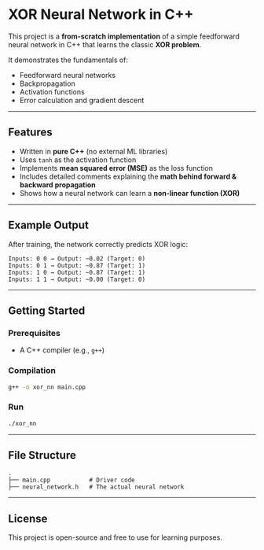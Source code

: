 # XOR Neural Network in C++

This project is a **from-scratch implementation** of a simple feedforward neural network in C++ that learns the classic **XOR problem**.  

It demonstrates the fundamentals of:
- Feedforward neural networks  
- Backpropagation  
- Activation functions  
- Error calculation and gradient descent  

---

## Features
- Written in **pure C++** (no external ML libraries)  
- Uses `tanh` as the activation function  
- Implements **mean squared error (MSE)** as the loss function  
- Includes detailed comments explaining the **math behind forward & backward propagation**  
- Shows how a neural network can learn a **non-linear function (XOR)**  

---

## Example Output
After training, the network correctly predicts XOR logic:

```
Inputs: 0 0 → Output: ~0.02 (Target: 0)  
Inputs: 0 1 → Output: ~0.87 (Target: 1)  
Inputs: 1 0 → Output: ~0.87 (Target: 1)  
Inputs: 1 1 → Output: ~0.00 (Target: 0)  
```

---

## Getting Started

### Prerequisites
- A C++ compiler (e.g., `g++`)

### Compilation
```bash
g++ -o xor_nn main.cpp
```

### Run
```bash
./xor_nn
```

---

## File Structure
```
.
├── main.cpp           # Driver code
├── neural_network.h   # The actual neural network
```

---

## License
This project is open-source and free to use for learning purposes.

